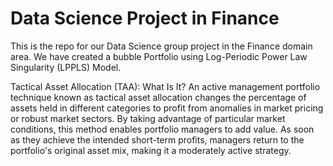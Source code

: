 # Data Science Project in Finance
This is the repo for our Data Science group project in the Finance domain area. We have created a bubble Portfolio using Log-Periodic Power Law Singularity (LPPLS) Model.

Tactical Asset Allocation (TAA): What Is It?
An active management portfolio technique known as tactical asset allocation changes the percentage of assets held in different categories to profit from anomalies in market pricing or robust market sectors. 
By taking advantage of particular market conditions, this method enables portfolio managers to add value. 
As soon as they achieve the intended short-term profits, managers return to the portfolio's original asset mix, making it a moderately active strategy.
